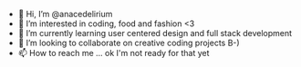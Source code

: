 - 👋 Hi, I’m @anacedelirium
- 👀 I’m interested in coding, food and fashion <3
- 🌱 I’m currently learning user centered design and full stack development
- 💞️ I’m looking to collaborate on creative coding projects B-)
- 📫 How to reach me ... ok I'm not ready for that yet

<!---
anacedelirium/anacedelirium is a ✨ special ✨ repository because its `README.md` (this file) appears on your GitHub profile.
You can click the Preview link to take a look at your changes.
--->
